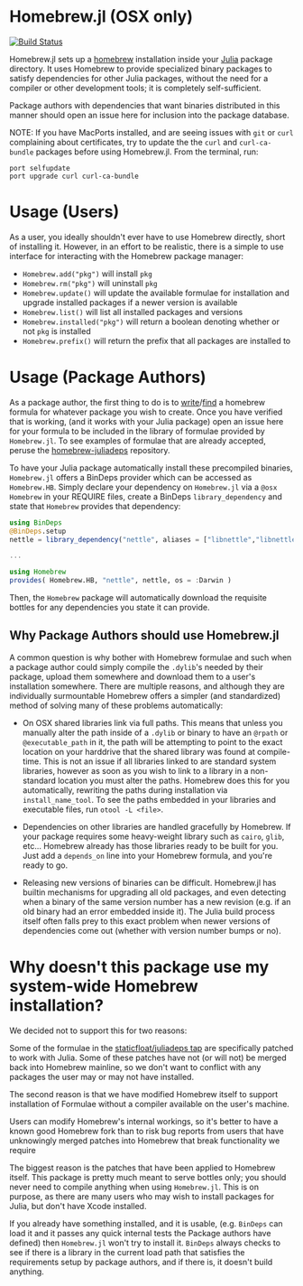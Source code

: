 # Homebrew.jl (OSX only)

[![Build Status](https://travis-ci.org/JuliaLang/Homebrew.jl.svg)](https://travis-ci.org/JuliaLang/Homebrew.jl)

Homebrew.jl sets up a [homebrew](http://brew.sh) installation inside your [Julia](http://julialang.org/) package directory.  It uses Homebrew to provide specialized binary packages to satisfy dependencies for other Julia packages, without the need for a compiler or other development tools; it is completely self-sufficient.

Package authors with dependencies that want binaries distributed in this manner should open an issue here for inclusion into the package database.

NOTE: If you have MacPorts installed, and are seeing issues with `git` or `curl` complaining about certificates, try to update the the ```curl``` and ```curl-ca-bundle``` packages before using Homebrew.jl. From the terminal, run:
```
port selfupdate
port upgrade curl curl-ca-bundle
```

Usage (Users)
=============

As a user, you ideally shouldn't ever have to use Homebrew directly, short of installing it.  However, in an effort to be realistic, there is a simple to use interface for interacting with the Homebrew package manager:

* `Homebrew.add("pkg")` will install `pkg`
* `Homebrew.rm("pkg")` will uninstall `pkg`
* `Homebrew.update()` will update the available formulae for installation and upgrade installed packages if a newer version is available
* `Homebrew.list()` will list all installed packages and versions
* `Homebrew.installed("pkg")` will return a boolean denoting whether or not `pkg` is installed
* `Homebrew.prefix()` will return the prefix that all packages are installed to


Usage (Package Authors)
=======================

As a package author, the first thing to do is to [write](https://github.com/mxcl/homebrew/wiki/Formula-Cookbook)/[find](https://github.com/mxcl/homebrew/tree/master/Library/Formula) a homebrew formula for whatever package you wish to create.  Once you have verified that is working, (and it works with your Julia package) open an issue here for your formula to be included in the library of formulae provided by `Homebrew.jl`.  To see examples of formulae that are already accepted, peruse the [homebrew-juliadeps](https://github.com/staticfloat/homebrew-juliadeps) repository.

To have your Julia package automatically install these precompiled binaries, `Homebrew.jl` offers a BinDeps provider which can be accessed as `Homebrew.HB`.  Simply declare your dependency on `Homebrew.jl` via a `@osx Homebrew` in your REQUIRE files, create a BinDeps `library_dependency` and state that `Homebrew` provides that dependency:

```julia
using BinDeps
@BinDeps.setup
nettle = library_dependency("nettle", aliases = ["libnettle","libnettle-4-6"])

...

using Homebrew
provides( Homebrew.HB, "nettle", nettle, os = :Darwin )
```

Then, the `Homebrew` package will automatically download the requisite bottles for any dependencies you state it can provide.


Why Package Authors should use Homebrew.jl
------------------------------------------
A common question is why bother with Homebrew formulae and such when a package author could simply compile the `.dylib`'s needed by their package, upload them somewhere and download them to a user's installation somewhere.  There are multiple reasons, and although they are individually surmountable Homebrew offers a simpler (and standardized) method of solving many of these problems automatically:

* On OSX shared libraries link via full paths.  This means that unless you manually alter the path inside of a `.dylib` or binary to have an `@rpath` or `@executable_path` in it, the path will be attempting to point to the exact location on your harddrive that the shared library was found at compile-time.  This is not an issue if all libraries linked to are standard system libraries, however as soon as you wish to link to a library in a non-standard location you must alter the paths.  Homebrew does this for you automatically, rewriting the paths during installation via `install_name_tool`.  To see the paths embedded in your libraries and executable files, run `otool -L <file>`.

* Dependencies on other libraries are handled gracefully by Homebrew.  If your package requires some heavy-weight library such as `cairo`, `glib`, etc... Homebrew already has those libraries ready to be built for you.  Just add a `depends_on` line into your Homebrew formula, and you're ready to go.

* Releasing new versions of binaries can be difficult.  Homebrew.jl has builtin mechanisms for upgrading all old packages, and even detecting when a binary of the same version number has a new revision (e.g. if an old binary had an error embedded inside it).  The Julia build process itself often falls prey to this exact problem when newer versions of dependencies come out (whether with version number bumps or no).



Why doesn't this package use my system-wide Homebrew installation?
================================================================

We decided not to support this for two reasons:

Some of the formulae in the [staticfloat/juliadeps tap](https://github.com/staticfloat/homebrew-juliadeps) are specifically patched to work with Julia. Some of these patches have not (or will not) be merged back into Homebrew mainline, so we don't want to conflict with any packages the user may or may not have installed.

The second reason is that we have modified Homebrew itself to support installation of Formulae without a compiler available on the user's machine.

Users can modify Homebrew's internal workings, so it's better to have a known good Homebrew fork than to risk bug reports from users that have unknowingly merged patches into Homebrew that break functionality we require

The biggest reason is the patches that have been applied to Homebrew itself. This package is pretty much meant to serve bottles only; you should never need to compile anything when using `Homebrew.jl`. This is on purpose, as there are many users who may wish to install packages for Julia, but don't have Xcode installed.

If you already have something installed, and it is usable, (e.g. `BinDeps` can load it and it passes any quick internal tests the Package authors have defined) then `Homebrew.jl` won't try to install it. `BinDeps` always checks to see if there is a library in the current load path that satisfies the requirements setup by package authors, and if there is, it doesn't build anything.


